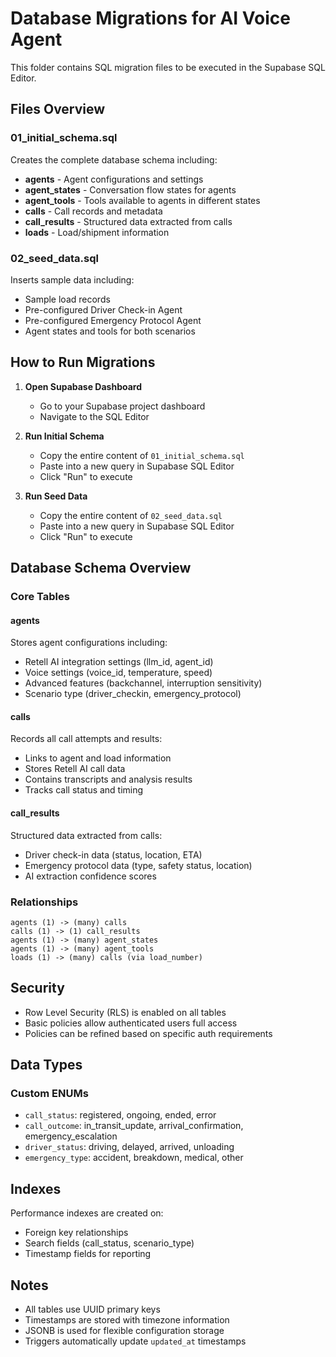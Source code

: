 # Database Migrations for AI Voice Agent

This folder contains SQL migration files to be executed in the Supabase SQL Editor.

## Files Overview

### 01_initial_schema.sql
Creates the complete database schema including:
- **agents** - Agent configurations and settings
- **agent_states** - Conversation flow states for agents
- **agent_tools** - Tools available to agents in different states
- **calls** - Call records and metadata
- **call_results** - Structured data extracted from calls
- **loads** - Load/shipment information

### 02_seed_data.sql
Inserts sample data including:
- Sample load records
- Pre-configured Driver Check-in Agent
- Pre-configured Emergency Protocol Agent
- Agent states and tools for both scenarios

## How to Run Migrations

1. **Open Supabase Dashboard**
   - Go to your Supabase project dashboard
   - Navigate to the SQL Editor

2. **Run Initial Schema**
   - Copy the entire content of `01_initial_schema.sql`
   - Paste into a new query in Supabase SQL Editor
   - Click "Run" to execute

3. **Run Seed Data**
   - Copy the entire content of `02_seed_data.sql`
   - Paste into a new query in Supabase SQL Editor
   - Click "Run" to execute

## Database Schema Overview

### Core Tables

#### agents
Stores agent configurations including:
- Retell AI integration settings (llm_id, agent_id)
- Voice settings (voice_id, temperature, speed)
- Advanced features (backchannel, interruption sensitivity)
- Scenario type (driver_checkin, emergency_protocol)

#### calls
Records all call attempts and results:
- Links to agent and load information
- Stores Retell AI call data
- Contains transcripts and analysis results
- Tracks call status and timing

#### call_results
Structured data extracted from calls:
- Driver check-in data (status, location, ETA)
- Emergency protocol data (type, safety status, location)
- AI extraction confidence scores

### Relationships

```
agents (1) -> (many) calls
calls (1) -> (1) call_results
agents (1) -> (many) agent_states
agents (1) -> (many) agent_tools
loads (1) -> (many) calls (via load_number)
```

## Security

- Row Level Security (RLS) is enabled on all tables
- Basic policies allow authenticated users full access
- Policies can be refined based on specific auth requirements

## Data Types

### Custom ENUMs
- `call_status`: registered, ongoing, ended, error
- `call_outcome`: in_transit_update, arrival_confirmation, emergency_escalation
- `driver_status`: driving, delayed, arrived, unloading
- `emergency_type`: accident, breakdown, medical, other

## Indexes

Performance indexes are created on:
- Foreign key relationships
- Search fields (call_status, scenario_type)
- Timestamp fields for reporting

## Notes

- All tables use UUID primary keys
- Timestamps are stored with timezone information
- JSONB is used for flexible configuration storage
- Triggers automatically update `updated_at` timestamps